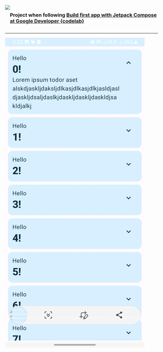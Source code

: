 <div style="display : flex">
  <img src="https://developer.android.com/favicon.ico"/>
  <h3>Project when following 
    <a href="https://developer.android.com/codelabs/jetpack-compose-basics?hl=id&continue=https%3A%2F%2Fdeveloper.android.com%2Fcourses%2Fpathways%2Fjetpack-compose-for-android-developers-1%3Fhl%3Did%23codelab-https%3A%2F%2Fdeveloper.android.com%2Fcodelabs%2Fjetpack-compose-basics#13">
Build first app with Jetpack Compose at Google Developer {codelab}
    </a>
  </h3>
</div>
<hr/>
<img src="example.jpg" alt="screenshot of application"/>
